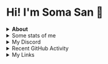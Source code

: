 <div>
<h1 >Hi! I'm Soma San 👋 </h1>
</div>
<details>
<summary><b> About </b></summary>

I love programming i am studying (c / c ++, java, javascript, html, css, python)  

</details>
<details>
<summary>  Some stats of me </summary>

![My github stats!](https://github-readme-stats.vercel.app/api?username=SomaSan2005&show_icons=true&custom_title=My%20Github%20Stats:&line_height=33&include_all_commits=true&bg_color=00000000&title_color=00CCAA&text_color=dddddd&hide_border=true&hide_title=true#gh-dark-mode-only) \
![My top langauges](https://github-readme-stats.vercel.app/api/top-langs?username=SomaSan2005&show_icons=true&layout=compact&card_width=645&bg_color=00000000&title_color=00CCAA&text_color=dddddd&hide_border=true&hide_title=true#gh-dark-mode-only)

</details>
<details>

<summary>  My Discord </summary>

[![Discord Presence](https://lanyard.cnrad.dev/api/711880426666590261)](https://discord.com/users/711880426666590261)

</details>

<details>
<summary> Recent GitHub Activity  </summary>

<br />
<a href="https://github.com/SomaSan2005"><img src="https://activity-graph.herokuapp.com/graph?username=SomaSan2005&custom_title=SomaSan2005's%20Contribution%20Graph&theme=react-dark" /></a>
<br />

</details>

<details>

<summary> My Links  </summary>

<a href="mailto:ruslanm0502@gmail.com/"><img src="https://img.shields.io/badge/Gmail-contact me-e06c75?style=flat&logo=gmail" /></a>
<a href="https://youtube.com/channel/UC5z2H6fsaYyjvPjRuqsfnKA"><img src="https://img.shields.io/badge/YouTube-SomaSan-dcdfe4?style=flat&logo=youtube"/></a>
<a href="https://t.me/Ruslancikkk"><img src="https://img.shields.io/badge/Telegram-contact%20me-03a9fc?style=flat&logo=telegram" /></a>
<a href="https://somasan2005.github.io/RuslanJunior2005.github.io"><img src="https://img.shields.io/badge/Mywebsite-Visit%20My%20Website-FFFFFF?style=flat" />

</details>










